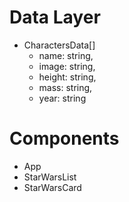 # Data Layer
- CharactersData[]
  - name: string,
  - image: string,
  - height: string,
  - mass: string,
  - year: string



# Components
- App
- StarWarsList
- StarWarsCard
